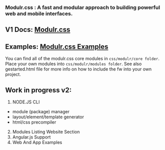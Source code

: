 
### Modulr.css : A fast and modular approach to building powerful web and mobile interfaces.
V1 Docs: [Modulr.css](https://decorator.io/modulr/) 
---

Examples: [Modulr.css Examples](https://decorator.io/modulr/templates) 
---

You can find all of the modulr.css core modules in ```css/modulr/core folder```. 
Place your own modules into ```css/modulr/modules folder```.
See also gestarted.html file for more info on how to include the fw into your own project.

Work in progress v2:
---
1. NODE.JS CLI
 * module (package) manager
 * layout/element/template generator
 * html/css precompiler
2. Modules Listing Website Section
3. Angular.js Support
4. Web And App Examples  
